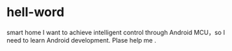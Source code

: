 # hell-word
smart home
I want to achieve intelligent control through Android MCU，so I need to learn Android development.
Plase help me .
